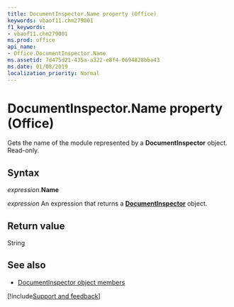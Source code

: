 ```yaml
---
title: DocumentInspector.Name property (Office)
keywords: vbaof11.chm279001
f1_keywords:
- vbaof11.chm279001
ms.prod: office
api_name:
- Office.DocumentInspector.Name
ms.assetid: 7d475d21-435a-a322-e8f4-0694828bba43
ms.date: 01/08/2019
localization_priority: Normal
---
```



# DocumentInspector.Name property (Office)

Gets the name of the module represented by a **DocumentInspector** object. Read-only.


## Syntax

_expression_.**Name**

_expression_ An expression that returns a **[DocumentInspector](Office.DocumentInspector.md)** object.


## Return value

String


## See also

- [DocumentInspector object members](overview/library-reference/documentinspector-members-office.md)

[!include[Support and feedback](~/includes/feedback-boilerplate.md)]